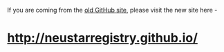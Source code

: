 If you are coming from the [old GitHub site](http://ausregistry.github.io),
please visit the new site here - 

http://neustarregistry.github.io/
======================
